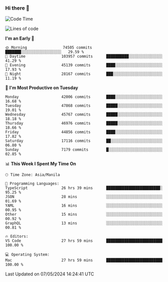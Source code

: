 ### Hi there 👋

<!--START_SECTION:waka-->
![Code Time](http://img.shields.io/badge/Code%20Time-5%2C131%20hrs%204%20mins-blue)

![Lines of code](https://img.shields.io/badge/From%20Hello%20World%20I%27ve%20Written-113.4%20million%20lines%20of%20code-blue)

**I'm an Early 🐤** 

```text
🌞 Morning                74505 commits       ███████░░░░░░░░░░░░░░░░░░   29.59 % 
🌆 Daytime                103957 commits      ██████████░░░░░░░░░░░░░░░   41.29 % 
🌃 Evening                45139 commits       ████░░░░░░░░░░░░░░░░░░░░░   17.93 % 
🌙 Night                  28167 commits       ███░░░░░░░░░░░░░░░░░░░░░░   11.19 % 
```
📅 **I'm Most Productive on Tuesday** 

```text
Monday                   42006 commits       ████░░░░░░░░░░░░░░░░░░░░░   16.68 % 
Tuesday                  47868 commits       █████░░░░░░░░░░░░░░░░░░░░   19.01 % 
Wednesday                45767 commits       █████░░░░░░░░░░░░░░░░░░░░   18.18 % 
Thursday                 46976 commits       █████░░░░░░░░░░░░░░░░░░░░   18.66 % 
Friday                   44856 commits       ████░░░░░░░░░░░░░░░░░░░░░   17.82 % 
Saturday                 17116 commits       ██░░░░░░░░░░░░░░░░░░░░░░░   06.80 % 
Sunday                   7179 commits        █░░░░░░░░░░░░░░░░░░░░░░░░   02.85 % 
```


📊 **This Week I Spent My Time On** 

```text
🕑︎ Time Zone: Asia/Manila

💬 Programming Languages: 
TypeScript               26 hrs 39 mins      ████████████████████████░   95.25 % 
JSON                     28 mins             ░░░░░░░░░░░░░░░░░░░░░░░░░   01.69 % 
YAML                     16 mins             ░░░░░░░░░░░░░░░░░░░░░░░░░   00.95 % 
Other                    15 mins             ░░░░░░░░░░░░░░░░░░░░░░░░░   00.92 % 
GraphQL                  13 mins             ░░░░░░░░░░░░░░░░░░░░░░░░░   00.81 % 

🔥 Editors: 
VS Code                  27 hrs 59 mins      █████████████████████████   100.00 % 

💻 Operating System: 
Mac                      27 hrs 59 mins      █████████████████████████   100.00 % 
```


 Last Updated on 07/05/2024 14:24:41 UTC
<!--END_SECTION:waka-->


<!--
**rad182/rad182** is a ✨ _special_ ✨ repository because its `README.md` (this file) appears on your GitHub profile.

Here are some ideas to get you started:

- 🔭 I’m currently working on ...
- 🌱 I’m currently learning ...
- 👯 I’m looking to collaborate on ...
- 🤔 I’m looking for help with ...
- 💬 Ask me about ...
- 📫 How to reach me: ...
- 😄 Pronouns: ...
- ⚡ Fun fact: ...
-->
